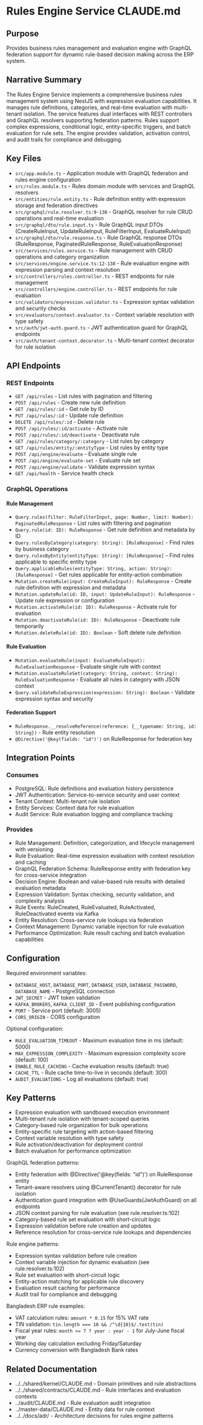 # Rules Engine Service CLAUDE.md

## Purpose
Provides business rules management and evaluation engine with GraphQL federation support for dynamic rule-based decision making across the ERP system.

## Narrative Summary
The Rules Engine Service implements a comprehensive business rules management system using NestJS with expression evaluation capabilities. It manages rule definitions, categories, and real-time evaluation with multi-tenant isolation. The service features dual interfaces with REST controllers and GraphQL resolvers supporting federation patterns. Rules support complex expressions, conditional logic, entity-specific triggers, and batch evaluation for rule sets. The engine provides validation, activation control, and audit trails for compliance and debugging.

## Key Files
- `src/app.module.ts` - Application module with GraphQL federation and rules engine configuration
- `src/rules.module.ts` - Rules domain module with services and GraphQL resolvers
- `src/entities/rule.entity.ts` - Rule definition entity with expression storage and federation directives
- `src/graphql/rule.resolver.ts:9-130` - GraphQL resolver for rule CRUD operations and real-time evaluation
- `src/graphql/dto/rule.input.ts` - Rule GraphQL input DTOs (CreateRuleInput, UpdateRuleInput, RuleFilterInput, EvaluateRuleInput)
- `src/graphql/dto/rule.response.ts` - Rule GraphQL response DTOs (RuleResponse, PaginatedRuleResponse, RuleEvaluationResponse)
- `src/services/rules.service.ts` - Rule management with CRUD operations and category organization
- `src/services/engine.service.ts:12-130` - Rule evaluation engine with expression parsing and context resolution
- `src/controllers/rules.controller.ts` - REST endpoints for rule management
- `src/controllers/engine.controller.ts` - REST endpoints for rule evaluation
- `src/validators/expression.validator.ts` - Expression syntax validation and security checks
- `src/evaluators/context.evaluator.ts` - Context variable resolution with type safety
- `src/auth/jwt-auth.guard.ts` - JWT authentication guard for GraphQL endpoints
- `src/auth/tenant-context.decorator.ts` - Multi-tenant context decorator for rule isolation

## API Endpoints

### REST Endpoints
- `GET /api/rules` - List rules with pagination and filtering
- `POST /api/rules` - Create new rule definition
- `GET /api/rules/:id` - Get rule by ID
- `PUT /api/rules/:id` - Update rule definition
- `DELETE /api/rules/:id` - Delete rule
- `POST /api/rules/:id/activate` - Activate rule
- `POST /api/rules/:id/deactivate` - Deactivate rule
- `GET /api/rules/category/:category` - List rules by category
- `GET /api/rules/entity/:entityType` - List rules by entity type
- `POST /api/engine/evaluate` - Evaluate single rule
- `POST /api/engine/evaluate-set` - Evaluate rule set
- `POST /api/engine/validate` - Validate expression syntax
- `GET /api/health` - Service health check

### GraphQL Operations

#### Rule Management
- `Query.rules(filter: RuleFilterInput, page: Number, limit: Number): PaginatedRuleResponse` - List rules with filtering and pagination
- `Query.rule(id: ID): RuleResponse` - Get rule definition and metadata by ID
- `Query.rulesByCategory(category: String): [RuleResponse]` - Find rules by business category
- `Query.rulesByEntity(entityType: String): [RuleResponse]` - Find rules applicable to specific entity type
- `Query.applicableRules(entityType: String, action: String): [RuleResponse]` - Get rules applicable for entity-action combination
- `Mutation.createRule(input: CreateRuleInput): RuleResponse` - Create rule definition with expression and metadata
- `Mutation.updateRule(id: ID, input: UpdateRuleInput): RuleResponse` - Update rule expression or configuration
- `Mutation.activateRule(id: ID): RuleResponse` - Activate rule for evaluation
- `Mutation.deactivateRule(id: ID): RuleResponse` - Deactivate rule temporarily
- `Mutation.deleteRule(id: ID): Boolean` - Soft delete rule definition

#### Rule Evaluation
- `Mutation.evaluateRule(input: EvaluateRuleInput): RuleEvaluationResponse` - Evaluate single rule with context
- `Mutation.evaluateRuleSet(category: String, context: String): RuleEvaluationResponse` - Evaluate all rules in category with JSON context
- `Query.validateRuleExpression(expression: String): Boolean` - Validate expression syntax and security

#### Federation Support
- `RuleResponse.__resolveReference(reference: {__typename: String, id: String})` - Rule entity resolution
- `@Directive('@key(fields: "id")')` on RuleResponse for federation key

## Integration Points
### Consumes
- PostgreSQL: Rule definitions and evaluation history persistence
- JWT Authentication: Service-to-service security and user context
- Tenant Context: Multi-tenant rule isolation
- Entity Services: Context data for rule evaluation
- Audit Service: Rule evaluation logging and compliance tracking

### Provides
- Rule Management: Definition, categorization, and lifecycle management with versioning
- Rule Evaluation: Real-time expression evaluation with context resolution and caching
- GraphQL Federation Schema: RuleResponse entity with federation key for cross-service integration
- Decision Engine: Boolean and value-based rule results with detailed evaluation metadata
- Expression Validation: Syntax checking, security validation, and complexity analysis
- Rule Events: RuleCreated, RuleEvaluated, RuleActivated, RuleDeactivated events via Kafka
- Entity Resolution: Cross-service rule lookups via federation
- Context Management: Dynamic variable injection for rule evaluation
- Performance Optimization: Rule result caching and batch evaluation capabilities

## Configuration
Required environment variables:
- `DATABASE_HOST`, `DATABASE_PORT`, `DATABASE_USER`, `DATABASE_PASSWORD`, `DATABASE_NAME` - PostgreSQL connection
- `JWT_SECRET` - JWT token validation
- `KAFKA_BROKERS`, `KAFKA_CLIENT_ID` - Event publishing configuration
- `PORT` - Service port (default: 3005)
- `CORS_ORIGIN` - CORS configuration

Optional configuration:
- `RULE_EVALUATION_TIMEOUT` - Maximum evaluation time in ms (default: 5000)
- `MAX_EXPRESSION_COMPLEXITY` - Maximum expression complexity score (default: 100)
- `ENABLE_RULE_CACHING` - Cache evaluation results (default: true)
- `CACHE_TTL` - Rule cache time-to-live in seconds (default: 300)
- `AUDIT_EVALUATIONS` - Log all evaluations (default: true)

## Key Patterns
- Expression evaluation with sandboxed execution environment
- Multi-tenant rule isolation with tenant-scoped queries
- Category-based rule organization for bulk operations
- Entity-specific rule targeting with action-based filtering
- Context variable resolution with type safety
- Rule activation/deactivation for deployment control
- Batch evaluation for performance optimization

GraphQL federation patterns:
- Entity federation with @Directive('@key(fields: "id")') on RuleResponse entity
- Tenant-aware resolvers using @CurrentTenant() decorator for rule isolation
- Authentication guard integration with @UseGuards(JwtAuthGuard) on all endpoints
- JSON context parsing for rule evaluation (see rule.resolver.ts:102)
- Category-based rule set evaluation with short-circuit logic
- Expression validation before rule creation and updates
- Reference resolution for cross-service rule lookups and dependencies

Rule engine patterns:
- Expression syntax validation before rule creation
- Context variable injection for dynamic evaluation (see rule.resolver.ts:102)
- Rule set evaluation with short-circuit logic
- Entity-action matching for applicable rule discovery
- Evaluation result caching for performance
- Audit trail for compliance and debugging

Bangladesh ERP rule examples:
- VAT calculation rules: `amount * 0.15` for 15% VAT rate
- TIN validation: `tin.length === 10 && /^\d{10}$/.test(tin)`
- Fiscal year rules: `month >= 7 ? year : year - 1` for July-June fiscal year
- Working day calculation excluding Friday/Saturday
- Currency conversion with Bangladesh Bank rates

## Related Documentation
- ../../shared/kernel/CLAUDE.md - Domain primitives and rule abstractions
- ../../shared/contracts/CLAUDE.md - Rule interfaces and evaluation contexts
- ../audit/CLAUDE.md - Rule evaluation audit integration
- ../master-data/CLAUDE.md - Entity data for rule context
- ../../docs/adr/ - Architecture decisions for rules engine patterns
